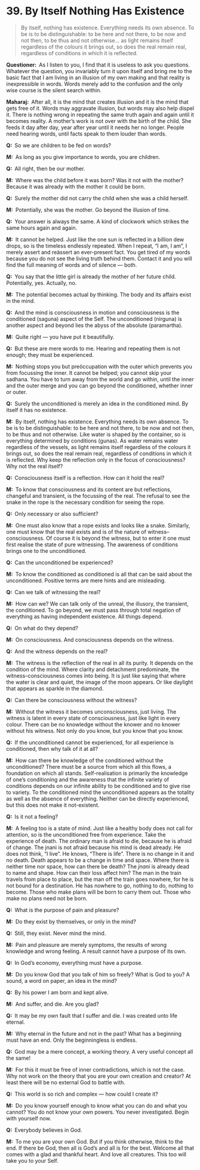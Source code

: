 # 39. By Itself Nothing Has Existence

>By itself, nothing has existence. Everything needs its own absence. To be is 
to be distinguishable: to be here and not there, to be now and not then, to be 
thus and not otherwise… as light remains itself regardless of the colours it 
brings out, so does the real remain real, regardless of conditions in which it 
is reflected.

**Questioner:**&ensp;As I listen to you, I find that it is useless to ask you 
questions. Whatever the question, you invariably turn it upon itself and bring 
me to the basic fact that I am living in an illusion of my own making and that 
reality is inexpressible in words. Words merely add to the confusion and the 
only wise course is the silent search within.

**Maharaj:**&ensp;After all, it is the mind that creates illusion and it is 
the mind that gets free of it. Words may aggravate illusion, but words may 
also help dispel it. There is nothing wrong in repeating the same truth again 
and again until it becomes reality. A mother’s work is not over with the birth 
of the child. She feeds it day after day, year after year until it needs her 
no longer. People need hearing words, until facts speak to them louder than 
words.

**Q:**&ensp;So we are children to be fed on words?

**M:**&ensp;As long as you give importance to words, you are children.

**Q:**&ensp;All right, then be our mother.

**M:**&ensp;Where was the child before it was born? Was it not with the 
mother? Because it was already with the mother it could be born.

**Q:**&ensp;Surely the mother did not carry the child when she was a child 
herself.

**M:**&ensp;Potentially, she was the mother. Go beyond the illusion of time.

**Q:**&ensp;Your answer is always the same. A kind of clockwork which strikes 
the same hours again and again.

**M:**&ensp;It cannot be helped. Just like the one sun is reflected in a 
billion dew drops, so is the timeless endlessly repeated. When I repeat, “I 
am, I am”, I merely assert and reässert an ever-present fact. You get tired of 
my words because you do not see the living truth behind them. Contact it and 
you will find the full meaning of words and of silence — both.

**Q:**&ensp;You say that the little girl is already the mother of her future 
child. Potentially, yes. Actually, no.

**M:**&ensp;The potential becomes actual by thinking. The body and its affairs 
exist in the mind.

**Q:**&ensp;And the mind is consciousness in motion and consciousness is the 
conditioned (<span data-tippy-content="Manifested condition with the three 
<em>guna</em>s, qualities — <em>sattva</em>, <em>rajas</em> and 
<em>tamas</em>. The Supreme Absolute conceived of as possessing qualities like 
love, mercy etc., as distinguished from the undifferentiated Absolute of the 
<em>Advaita Vedanta</em>.">saguna</span>) aspect of the Self. The 
unconditioned (<span data-tippy-content="The unconditioned, without form, 
qualities or attributes.">nirguna</span>) is another aspect and beyond lies 
the abyss of the absolute (<span data-tippy-content="The sublime 
truth.">paramartha</span>).

**M:**&ensp;Quite right — you have put it beautifully.

**Q:**&ensp;But these are mere words to me. Hearing and repeating them is not 
enough; they must be experienced.

**M:**&ensp;Nothing stops you but preöccupation with the outer which prevents 
you from focussing the inner. It cannot be helped; you cannot skip your <span 
data-tippy-content="The practice which produces success, 
<em>siddhi</em>.">sadhana</span>. You have to turn away from the world and go 
within, until the inner and the outer merge and you can go beyond the 
conditioned, whether inner or outer.

**Q:**&ensp;Surely the unconditioned is merely an idea in the conditioned 
mind. By itself it has no existence.

**M:**&ensp;By itself, nothing has existence. Everything needs its own 
absence. To be is to be distinguishable: to be here and not there, to be now 
and not then, to be thus and not otherwise. Like water is shaped by the 
container, so is everything determined by conditions (<span 
data-tippy-content="Attributes, qualities. In <em>Samkhya</em> philosophy the 
three attributes of the cosmic substance (<em>prakriti</em>) are: illuminating 
(<em>sattva</em>), activating (<em>rajas</em>) and restraining 
(<em>tamas</em>).">guna</span>s). As water remains water regardless of the 
vessels, as light remains itself regardless of the colours it brings out, so 
does the real remain real, regardless of conditions in which it is reflected. 
Why keep the reflection only in the focus of consciousness? Why not the real 
itself?

**Q:**&ensp;Consciousness itself is a reflection. How can it hold the real?

**M:**&ensp;To know that consciousness and its content are but reflections, 
changeful and transient, is the focussing of the real. The refusal to see the 
snake in the rope is the necessary condition for seeing the rope.

**Q:**&ensp;Only necessary or also sufficient?

**M:**&ensp;One must also know that a rope exists and looks like a snake. 
Similarly, one must know that the real exists and is of the nature of 
witness–consciousness. Of course it is beyond the witness, but to enter it one 
must first realise the state of pure witnessing. The awareness of conditions 
brings one to the unconditioned.

**Q:**&ensp;Can the unconditioned be experienced?

**M:**&ensp;To know the conditioned as conditioned is all that can be said 
about the unconditioned. Positive terms are mere hints and are misleading.

**Q:**&ensp;Can we talk of witnessing the real?

**M:**&ensp;How can we? We can talk only of the unreal, the illusory, the 
transient, the conditioned. To go beyond, we must pass through total negation 
of everything as having independent existence. All things depend.

**Q:**&ensp;On what do they depend?

**M:**&ensp;On consciousness. And consciousness depends on the witness.

**Q:**&ensp;And the witness depends on the real?

**M:**&ensp;The witness is the reflection of the real in all its purity. It 
depends on the condition of the mind. Where clarity and detachment 
predominate, the witness–consciousness comes into being. It is just like 
saying that where the water is clear and quiet, the image of the moon appears. 
Or like daylight that appears as sparkle in the diamond.

**Q:**&ensp;Can there be consciousness without the witness?

**M:**&ensp;Without the witness it becomes unconsciousness, just living. The 
witness is latent in every state of consciousness, just like light in every 
colour. There can be no knowledge without the knower and no knower without his 
witness. Not only do you know, but you know that you know.

**Q:**&ensp;If the unconditioned cannot be experienced, for all experience is 
conditioned, then why talk of it at all?

**M:**&ensp;How can there be knowledge of the conditioned without the 
unconditioned? There must be a source from which all this flows, a foundation 
on which all stands. Self-realisation is primarily the knowledge of one’s 
conditioning and the awareness that the infinite variety of conditions depends 
on our infinite ability to be conditioned and to give rise to variety. To the 
conditioned mind the unconditioned appears as the totality as well as the 
absence of everything. Neither can be directly experienced, but this does not 
make it not-existent.

**Q:**&ensp;Is it not a feeling?

**M:**&ensp;A feeling too is a state of mind. Just like a healthy body does 
not call for attention, so is the unconditioned free from experience. Take the 
experience of death. The ordinary man is afraid to die, because he is afraid 
of change. The <span data-tippy-content="The knower, especially of the higher 
knowledge derived from meditation; “closely related to the knowledge of 
Brahman”.">jnani</span> is not afraid because his mind is dead already. He 
does not think, “I live”. He knows, “There is life”. There is no change in it 
and no death. Death appears to be a change in time and space. Where there is 
neither time nor space, how can there be death? The *jnani* is already dead to 
name and shape. How can their loss affect him? The man in the train travels 
from place to place, but the man off the train goes nowhere, for he is not 
bound for a destination. He has nowhere to go, nothing to do, nothing to 
become. Those who make plans will be born to carry them out. Those who make no 
plans need not be born.

**Q:**&ensp;What is the purpose of pain and pleasure?

**M:**&ensp;Do they exist by themselves, or only in the mind?

**Q:**&ensp;Still, they exist. Never mind the mind.

**M:**&ensp;Pain and pleasure are merely symptoms, the results of wrong 
knowledge and wrong feeling. A result cannot have a purpose of its own.

**Q:**&ensp;In God’s economy, everything must have a purpose.

**M:**&ensp;Do you know God that you talk of him so freely? What is God to 
you? A sound, a word on paper, an idea in the mind?

**Q:**&ensp;By his power I am born and kept alive.

**M:**&ensp;And suffer, and die. Are you glad?

**Q:**&ensp;It may be my own fault that I suffer and die. I was created unto 
life eternal.

**M:**&ensp;Why eternal in the future and not in the past? What has a 
beginning must have an end. Only the beginningless is endless.

**Q:**&ensp;God may be a mere concept, a working theory. A very useful concept 
all the same!

**M:**&ensp;For this it must be free of inner contradictions, which is not the 
case. Why not work on the theory that you are your own creation and creator? 
At least there will be no external God to battle with.

**Q:**&ensp;This world is so rich and complex — how could I create it?

**M:**&ensp;Do you know yourself enough to know what you can do and what you 
cannot? You do not know your own powers. You never investigated. Begin with 
yourself now.

**Q:**&ensp;Everybody believes in God.

**M:**&ensp;To me you are your own God. But if you think otherwise, think to 
the end. If there be God, then all is God’s and all is for the best. Welcome 
all that comes with a glad and thankful heart. And love all creatures. This 
too will take you to your Self.

<script>
export default {
  props: ["slot-key"],
  mounted () {
    tippy("[data-tippy-content]", {allowHTML: true});
  }
}
</script>